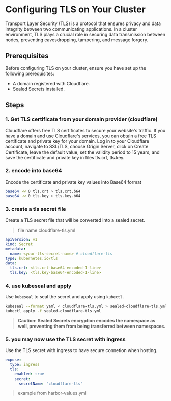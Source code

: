 # Configuring TLS on Your Cluster

Transport Layer Security (TLS) is a protocol that ensures privacy and data integrity between two communicating applications. In a cluster environment, TLS plays a crucial role in securing data transmission between nodes, preventing eavesdropping, tampering, and message forgery.

## Prerequisites
Before configuring TLS on your cluster, ensure you have set up the following prerequisites:

- A domain registered with Cloudflare.
- Sealed Secrets installed.

## Steps

### 1. Get TLS certificate from your domain provider (cloudflare)
Cloudflare offers free TLS certificates to secure your website's traffic. If you have a domain and use Cloudflare's services, you can obtain a free TLS certificate and private key for your domain. 
Log in to your Cloudflare account, navigate to SSL/TLS, choose Origin Server, click on Create Certificate, leave the default value, set the validity period to 15 years, and save the certificate and private key in files tls.crt, tls.key.

### 2. encode into base64
Encode the certificate and private key values into Base64 format
```bash
base64 -w 0 tls.crt > tls.crt.b64
base64 -w 0 tls.key > tls.key.b64
```

### 3. create a tls secret file
Create a TLS secret file that will be converted into a sealed secret.
> file name cloudflare-tls.yml
```yaml
apiVersion: v1
kind: Secret
metadata:
  name: <your-tls-secret-name> # cloudflare-tls
type: kubernetes.io/tls
data:
  tls.crt: <tls.crt-base64-encoded-1-line>
  tls.key: <tls.key-base64-encoded-1-line>
```

### 4. use kubeseal and apply
Use `kubeseal` to seal the secret and apply using `kubectl`.
```bash
kubeseal --format yaml < cloudflare-tls.yml > sealed-cloudflare-tls.yml
kubectl apply -f sealed-cloudflare-tls.yml
```
>**Caution: Sealed Secrets encryption encodes the namespace as well, preventing them from being transferred between namespaces.**

### 5. you may now use the TLS secret with ingress
Use the TLS secret with ingress to have secure connetion when hosting.

```yaml
expose:
  type: ingress
  tls:
    enabled: true
    secret:
      secretName: "cloudflare-tls"
```
> example from harbor-values.yml
